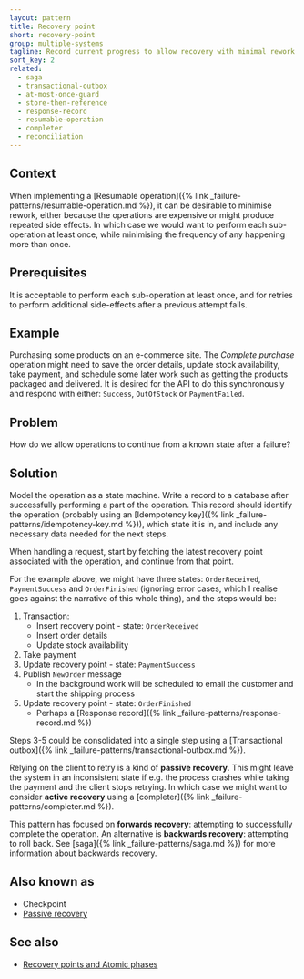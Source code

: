 ```yaml
---
layout: pattern
title: Recovery point
short: recovery-point
group: multiple-systems
tagline: Record current progress to allow recovery with minimal rework
sort_key: 2
related:
  - saga
  - transactional-outbox
  - at-most-once-guard
  - store-then-reference
  - response-record
  - resumable-operation
  - completer
  - reconciliation
---
```


## Context

When implementing a [Resumable operation]({% link _failure-patterns/resumable-operation.md %}), it can be desirable to minimise rework, either because the operations are expensive or might produce repeated side effects. In which case we would want to perform each sub-operation at least once, while minimising the frequency of any happening more than once.

## Prerequisites

It is acceptable to perform each sub-operation at least once, and for retries to perform additional side-effects after a previous attempt fails.

## Example

Purchasing some products on an e-commerce site. The *Complete purchase* operation might need to save the order details, update stock availability, take payment, and schedule some later work such as getting the products packaged and delivered. It is desired for the API to do this synchronously and respond with either: `Success`, `OutOfStock` or `PaymentFailed`.

## Problem

How do we allow operations to continue from a known state after a failure?

## Solution

Model the operation as a state machine. Write a record to a database after successfully performing a part of the operation. This record should identify the operation (probably using an [Idempotency key]({% link _failure-patterns/idempotency-key.md %})), which state it is in, and include any necessary data needed for the next steps.

When handling a request, start by fetching the latest recovery point associated with the operation, and continue from that point.

For the example above, we might have three states: `OrderReceived`, `PaymentSuccess` and `OrderFinished` (ignoring error cases, which I realise goes against the narrative of this whole thing), and the steps would be:

1. Transaction:
    - Insert recovery point - state: `OrderReceived`
    - Insert order details
    - Update stock availability
2. Take payment
3. Update recovery point - state: `PaymentSuccess`
4. Publish `NewOrder` message
    - In the background work will be scheduled to email the customer and start the shipping process
5. Update recovery point - state: `OrderFinished`
    - Perhaps a [Response record]({% link _failure-patterns/response-record.md %})

Steps 3-5 could be consolidated into a single step using a [Transactional outbox]({% link _failure-patterns/transactional-outbox.md %}).

Relying on the client to retry is a kind of **passive recovery**. This might leave the system in an inconsistent state if e.g. the process crashes while taking the payment and the client stops retrying. In which case we might want to consider **active recovery** using a [completer]({% link _failure-patterns/completer.md %}).

This pattern has focused on **forwards recovery**: attempting to successfully complete the operation. An alternative is **backwards recovery**: attempting to roll back. See [saga]({% link _failure-patterns/saga.md %}) for more information about backwards recovery.

## Also known as

- Checkpoint
- [Passive recovery](https://www.lpalmieri.com/posts/idempotency/#10-3-forward-recovery)

## See also

- [Recovery points and Atomic phases](https://brandur.org/idempotency-keys#recovery-points)
